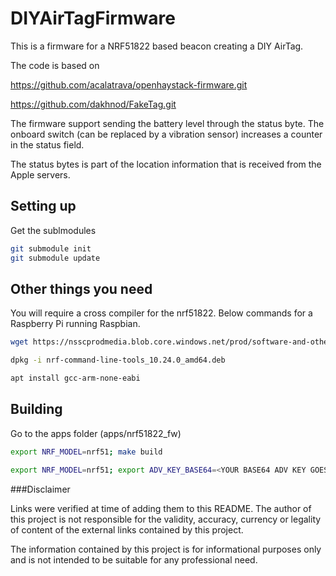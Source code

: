 # DIYAirTagFirmware

This is a firmware for a NRF51822 based beacon creating a DIY AirTag. 

The code is based on

https://github.com/acalatrava/openhaystack-firmware.git

https://github.com/dakhnod/FakeTag.git

The firmware support sending the battery level through the status byte. The onboard switch (can be replaced by a vibration sensor) increases a counter in the status field.

The status bytes is part of the location information that is received from the Apple servers.

## Setting up

Get the sublmodules

```bash
git submodule init
git submodule update
```

## Other things you need

You will require a cross compiler for the nrf51822. Below commands for a Raspberry Pi running Raspbian. 

```bash
wget https://nsscprodmedia.blob.core.windows.net/prod/software-and-other-downloads/desktop-software/nrf-command-line-tools/sw/versions-10-x-x/10-24-0/nrf-command-line-tools_10.24.0_arm64.deb

dpkg -i nrf-command-line-tools_10.24.0_amd64.deb

apt install gcc-arm-none-eabi
```

## Building

Go to the apps folder (apps/nrf51822_fw)

```bash
export NRF_MODEL=nrf51; make build

export NRF_MODEL=nrf51; export ADV_KEY_BASE64=<YOUR BASE64 ADV KEY GOES HERE>; make patch
```

###Disclaimer

Links were verified at time of adding them to this README. The author of this project is not responsible for the validity, accuracy, currency or legality of content of the external links contained by this project.

The information contained by this project is for informational purposes only and is not intended to be suitable for any professional need.  


